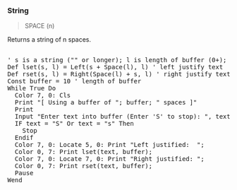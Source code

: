 ### String

> SPACE (n)

Returns a string of n spaces.

<pre>

' s is a string ("" or longer); l is length of buffer (0+);
Def lset(s, l) = Left(s + Space(l), l) ' left justify text
Def rset(s, l) = Right(Space(l) + s, l) ' right justify text
Const buffer = 10 ' length of buffer
While True Do
  Color 7, 0: Cls
  Print "[ Using a buffer of "; buffer; " spaces ]"
  Print
  Input "Enter text into buffer (Enter 'S' to stop): ", text
  IF text = "S" Or text = "s" Then
    Stop
  Endif
  Color 7, 0: Locate 5, 0: Print "Left justified:  ";
  Color 0, 7: Print lset(text, buffer);
  Color 7, 0: Locate 7, 0: Print "Right justified: ";
  Color 0, 7: Print rset(text, buffer);
  Pause 
Wend

</pre>

